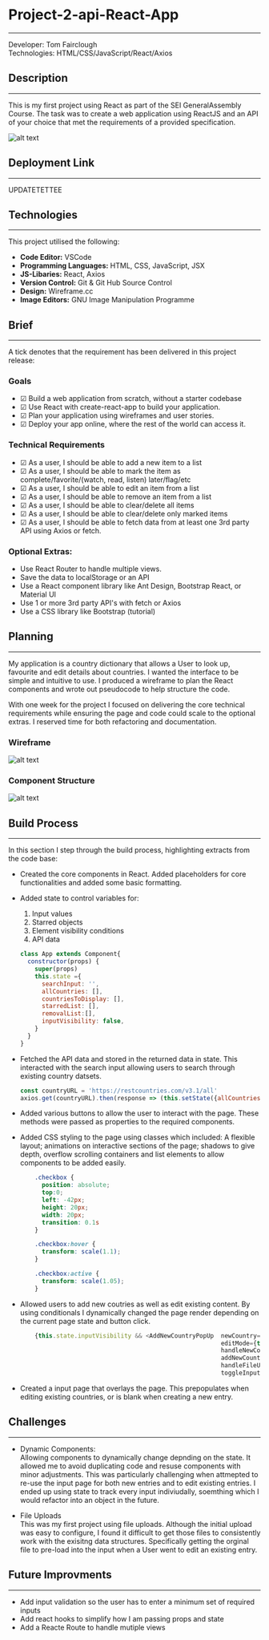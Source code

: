 # Project-2-api-React-App
---

Developer: Tom Fairclough <br>
Technologies: HTML/CSS/JavaScript/React/Axios

## Description
- - -

This is my first project using React as part of the SEI GeneralAssembly Course. The task was to create a web application using ReactJS and an API of your choice that met the requirements of a provided specification.

![alt text](./src/Images/front_page.png)

## Deployment Link
- - - 
UPDATETETTEE

## Technologies
- - -
This project utilised the following:
- **Code Editor:** VSCode
- **Programming Languages:** HTML, CSS, JavaScript, JSX
- **JS-Libaries:** React, Axios
- **Version Control:** Git & Git Hub Source Control
- **Design:** Wireframe.cc
- **Image Editors:** GNU Image Manipulation Programme

## Brief
- - - 

A tick denotes that the requirement has been delivered in this project release: 
### Goals
- &#x2611; Build a web application from scratch, without a starter codebase
- &#x2611; Use React with create-react-app to build your application.
- &#x2611; Plan your application using wireframes and user stories.
- &#x2611; Deploy your app online, where the rest of the world can access it.

### Technical Requirements
- &#x2611; As a user, I should be able to add a new item to a list
- &#x2611; As a user, I should be able to mark the item as complete/favorite/(watch, read, listen) later/flag/etc
- &#x2611; As a user, I should be able to edit an item from a list
- &#x2611; As a user, I should be able to remove an item from a list
- &#x2611; As a user, I should be able to clear/delete all items
- &#x2611; As a user, I should be able to clear/delete only marked items
- &#x2611; As a user, I should be able to fetch data from at least one 3rd party API using Axios or fetch.

### Optional Extras: 
- Use React Router to handle multiple views.
- Save the data to localStorage or an API
- Use a React component library like Ant Design, Bootstrap React, or Material UI
- Use 1 or more 3rd party API's with fetch or Axios
- Use a CSS library like Bootstrap (tutorial)


## Planning
- - -

My application is a country dictionary that allows a User to look up, favourite and edit details about countries. I wanted the interface to be simple and intuitive to use. I produced a wireframe to plan the React components and wrote out pseudocode to help structure the code. 

With one week for the project I focused on delivering the core technical requirements while ensuring the page and code could scale to the optional extras. I reserved time for both refactoring and documentation.

### Wireframe

![alt text](./src/Images/wireframe.png)

### Component Structure 

![alt text](./src/Images/component_structure.png)

##  Build Process

- - -
In this section I step through the build process, highlighting extracts from the code base:

- Created the core components in React. Added placeholders for core functionalities and added some basic formatting.

- Added state to control variables for: 
    1. Input values
    2. Starred objects
    3. Element visibility conditions
    4. API data

    ```JavaScript
    class App extends Component{
      constructor(props) {
        super(props)
        this.state ={
          searchInput: '',
          allCountries: [],
          countriesToDisplay: [],
          starredList: [],
          removalList:[],
          inputVisibility: false,
        }
      }
    }
    ```

- Fetched the API data and stored in the returned data in state. This interacted with the search input allowing users to search through existing country datsets. 

    ```JavaScript
    const countryURL = 'https://restcountries.com/v3.1/all'
    axios.get(countryURL).then(response => (this.setState({allCountries: response.data, countriesToDisplay: response.data})))
    ```

- Added various buttons to allow the user to interact with the page. These methods were passed as properties to the required components.

- Added CSS styling to the page using classes which included: A flexible layout; animations on interactive sections of the page; shadows to give depth, overflow scrolling containers and list elements to allow components to be added easily. 

    ```CSS
        .checkbox {
          position: absolute;
          top:0;
          left: -42px; 
          height: 20px;
          width: 20px;
          transition: 0.1s
        }

        .checkbox:hover {
          transform: scale(1.1);
        }

        .checkbox:active {
          transform: scale(1.05);
        }
    ```

- Allowed users to add new coutries as well as edit existing content. By using conditionals I dynamically changed the page render depending on the current page state and button click.
    ```JavaScript
        {this.state.inputVisibility && <AddNewCountryPopUp  newCountry={prepopulateInput}
                                                            editMode={this.state.editMode}
                                                            handleNewCountryInput={this.handleNewCountryInput}           
                                                            addNewCountrySubmit={this.inputPageSubmitClick}
                                                            handleFileUpload={this.handleFileUpload}
                                                            toggleInputFieldOff={this.toggleInputFieldOff}/>}
    ```

- Created a input page that overlays the page. This prepopulates when editing existing countries, or is blank when creating a new entry. 


## Challenges
- - -

- Dynamic Components: <br>
  Allowing components to dynamically change depnding on the state. It allowed me to avoid duplicating code and resuse components with minor adjustments. This was particularly challenging when attmepted to re-use the input page for both new entries and to edit existing entries. I ended up using state to track every input indiviudally, soemthing which I would refactor into an object in the future. 

- File Uploads <br>
  This was my first project using file uploads. Although the initial upload was easy to configure, I found it difficult to get those files to consistently work with the exisitng data structures. Specifically getting the orginal file to pre-load into the input when a User went to edit an existing entry.  


##  Future Improvments
- - -

- Add input validation so the user has to enter a minimum set of required inputs
- Add react hooks to simplify how I am passing props and state
- Add a Reacte Route to handle mutiple views